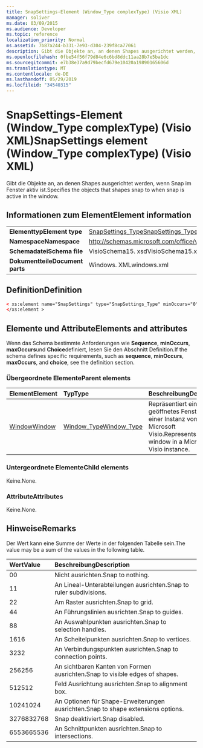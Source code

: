 ```yaml
---
title: SnapSettings-Element (Window_Type complexType) (Visio XML)
manager: soliver
ms.date: 03/09/2015
ms.audience: Developer
ms.topic: reference
localization_priority: Normal
ms.assetid: 7b87a244-b331-7e93-d304-239f8ca77061
description: Gibt die Objekte an, an denen Shapes ausgerichtet werden, wenn Snap im Fenster aktiv ist.
ms.openlocfilehash: 0fbe54f56f79d84e6c6bd8ddc11aa28b7e5ba1dc
ms.sourcegitcommit: e7b38e37a9d79becfd679e10420a19890165606d
ms.translationtype: MT
ms.contentlocale: de-DE
ms.lasthandoff: 05/29/2019
ms.locfileid: "34540315"
---
```

# <a name="snapsettings-element-windowtype-complextype-visio-xml"></a><span data-ttu-id="45dc4-103">SnapSettings-Element (Window_Type complexType) (Visio XML)</span><span class="sxs-lookup"><span data-stu-id="45dc4-103">SnapSettings element (Window_Type complexType) (Visio XML)</span></span>

<span data-ttu-id="45dc4-104">Gibt die Objekte an, an denen Shapes ausgerichtet werden, wenn Snap im Fenster aktiv ist.</span><span class="sxs-lookup"><span data-stu-id="45dc4-104">Specifies the objects that shapes snap to when snap is active in the window.</span></span>
  
## <a name="element-information"></a><span data-ttu-id="45dc4-105">Informationen zum Element</span><span class="sxs-lookup"><span data-stu-id="45dc4-105">Element information</span></span>

|||
|:-----|:-----|
|<span data-ttu-id="45dc4-106">**Elementtyp**</span><span class="sxs-lookup"><span data-stu-id="45dc4-106">**Element type**</span></span> <br/> |[<span data-ttu-id="45dc4-107">SnapSettings_Type</span><span class="sxs-lookup"><span data-stu-id="45dc4-107">SnapSettings_Type</span></span>](snapsettings_type-complextypevisio-xml.md) <br/> |
|<span data-ttu-id="45dc4-108">**Namespace**</span><span class="sxs-lookup"><span data-stu-id="45dc4-108">**Namespace**</span></span> <br/> |http://schemas.microsoft.com/office/visio/2012/main  <br/> |
|<span data-ttu-id="45dc4-109">**Schemadatei**</span><span class="sxs-lookup"><span data-stu-id="45dc4-109">**Schema file**</span></span> <br/> |<span data-ttu-id="45dc4-110">VisioSchema15. xsd</span><span class="sxs-lookup"><span data-stu-id="45dc4-110">VisioSchema15.xsd</span></span>  <br/> |
|<span data-ttu-id="45dc4-111">**Dokumentteile**</span><span class="sxs-lookup"><span data-stu-id="45dc4-111">**Document parts**</span></span> <br/> |<span data-ttu-id="45dc4-112">Windows. XML</span><span class="sxs-lookup"><span data-stu-id="45dc4-112">windows.xml</span></span>  <br/> |
   
## <a name="definition"></a><span data-ttu-id="45dc4-113">Definition</span><span class="sxs-lookup"><span data-stu-id="45dc4-113">Definition</span></span>

```XML
< xs:element name="SnapSettings" type="SnapSettings_Type" minOccurs="0" maxOccurs="1" >
</xs:element >
```

## <a name="elements-and-attributes"></a><span data-ttu-id="45dc4-114">Elemente und Attribute</span><span class="sxs-lookup"><span data-stu-id="45dc4-114">Elements and attributes</span></span>

<span data-ttu-id="45dc4-115">Wenn das Schema bestimmte Anforderungen wie **Sequence**, **minOccurs**, **maxOccurs**und **Choice**definiert, lesen Sie den Abschnitt Definition.</span><span class="sxs-lookup"><span data-stu-id="45dc4-115">If the schema defines specific requirements, such as **sequence**, **minOccurs**, **maxOccurs**, and **choice**, see the definition section.</span></span> 
  
### <a name="parent-elements"></a><span data-ttu-id="45dc4-116">Übergeordnete Elemente</span><span class="sxs-lookup"><span data-stu-id="45dc4-116">Parent elements</span></span>

|<span data-ttu-id="45dc4-117">**Element**</span><span class="sxs-lookup"><span data-stu-id="45dc4-117">**Element**</span></span>|<span data-ttu-id="45dc4-118">**Typ**</span><span class="sxs-lookup"><span data-stu-id="45dc4-118">**Type**</span></span>|<span data-ttu-id="45dc4-119">**Beschreibung**</span><span class="sxs-lookup"><span data-stu-id="45dc4-119">**Description**</span></span>|
|:-----|:-----|:-----|
|[<span data-ttu-id="45dc4-120">Window</span><span class="sxs-lookup"><span data-stu-id="45dc4-120">Window</span></span>](window-element-windows_type-complextypevisio-xml.md) <br/> |[<span data-ttu-id="45dc4-121">Window_Type</span><span class="sxs-lookup"><span data-stu-id="45dc4-121">Window_Type</span></span>](window_type-complextypevisio-xml.md) <br/> |<span data-ttu-id="45dc4-122">Repräsentiert ein geöffnetes Fenster in einer Instanz von Microsoft Visio.</span><span class="sxs-lookup"><span data-stu-id="45dc4-122">Represents an open window in a Microsoft Visio instance.</span></span>  <br/> |
   
### <a name="child-elements"></a><span data-ttu-id="45dc4-123">Untergeordnete Elemente</span><span class="sxs-lookup"><span data-stu-id="45dc4-123">Child elements</span></span>

<span data-ttu-id="45dc4-124">Keine.</span><span class="sxs-lookup"><span data-stu-id="45dc4-124">None.</span></span>
  
### <a name="attributes"></a><span data-ttu-id="45dc4-125">Attribute</span><span class="sxs-lookup"><span data-stu-id="45dc4-125">Attributes</span></span>

<span data-ttu-id="45dc4-126">Keine.</span><span class="sxs-lookup"><span data-stu-id="45dc4-126">None.</span></span>
  
## <a name="remarks"></a><span data-ttu-id="45dc4-127">Hinweise</span><span class="sxs-lookup"><span data-stu-id="45dc4-127">Remarks</span></span>

<span data-ttu-id="45dc4-128">Der Wert kann eine Summe der Werte in der folgenden Tabelle sein.</span><span class="sxs-lookup"><span data-stu-id="45dc4-128">The value may be a sum of the values in the following table.</span></span>
  
|<span data-ttu-id="45dc4-129">**Wert**</span><span class="sxs-lookup"><span data-stu-id="45dc4-129">**Value**</span></span>|<span data-ttu-id="45dc4-130">**Beschreibung**</span><span class="sxs-lookup"><span data-stu-id="45dc4-130">**Description**</span></span>|
|:-----|:-----|
|<span data-ttu-id="45dc4-131">0</span><span class="sxs-lookup"><span data-stu-id="45dc4-131">0</span></span>  <br/> |<span data-ttu-id="45dc4-132">Nicht ausrichten.</span><span class="sxs-lookup"><span data-stu-id="45dc4-132">Snap to nothing.</span></span>  <br/> |
|<span data-ttu-id="45dc4-133">1</span><span class="sxs-lookup"><span data-stu-id="45dc4-133">1</span></span>  <br/> |<span data-ttu-id="45dc4-134">An Lineal-Unterabteilungen ausrichten.</span><span class="sxs-lookup"><span data-stu-id="45dc4-134">Snap to ruler subdivisions.</span></span>  <br/> |
|<span data-ttu-id="45dc4-135">2</span><span class="sxs-lookup"><span data-stu-id="45dc4-135">2</span></span>  <br/> |<span data-ttu-id="45dc4-136">Am Raster ausrichten.</span><span class="sxs-lookup"><span data-stu-id="45dc4-136">Snap to grid.</span></span>  <br/> |
|<span data-ttu-id="45dc4-137">4</span><span class="sxs-lookup"><span data-stu-id="45dc4-137">4</span></span>  <br/> |<span data-ttu-id="45dc4-138">An Führungslinien ausrichten.</span><span class="sxs-lookup"><span data-stu-id="45dc4-138">Snap to guides.</span></span>  <br/> |
|<span data-ttu-id="45dc4-139">8</span><span class="sxs-lookup"><span data-stu-id="45dc4-139">8</span></span>  <br/> |<span data-ttu-id="45dc4-140">An Auswahlpunkten ausrichten.</span><span class="sxs-lookup"><span data-stu-id="45dc4-140">Snap to selection handles.</span></span>  <br/> |
|<span data-ttu-id="45dc4-141">16</span><span class="sxs-lookup"><span data-stu-id="45dc4-141">16</span></span>  <br/> |<span data-ttu-id="45dc4-142">An Scheitelpunkten ausrichten.</span><span class="sxs-lookup"><span data-stu-id="45dc4-142">Snap to vertices.</span></span>  <br/> |
|<span data-ttu-id="45dc4-143">32</span><span class="sxs-lookup"><span data-stu-id="45dc4-143">32</span></span>  <br/> |<span data-ttu-id="45dc4-144">An Verbindungspunkten ausrichten.</span><span class="sxs-lookup"><span data-stu-id="45dc4-144">Snap to connection points.</span></span>  <br/> |
|<span data-ttu-id="45dc4-145">256</span><span class="sxs-lookup"><span data-stu-id="45dc4-145">256</span></span>  <br/> |<span data-ttu-id="45dc4-146">An sichtbaren Kanten von Formen ausrichten.</span><span class="sxs-lookup"><span data-stu-id="45dc4-146">Snap to visible edges of shapes.</span></span>  <br/> |
|<span data-ttu-id="45dc4-147">512</span><span class="sxs-lookup"><span data-stu-id="45dc4-147">512</span></span>  <br/> |<span data-ttu-id="45dc4-148">Feld Ausrichtung ausrichten.</span><span class="sxs-lookup"><span data-stu-id="45dc4-148">Snap to alignment box.</span></span>  <br/> |
|<span data-ttu-id="45dc4-149">1024</span><span class="sxs-lookup"><span data-stu-id="45dc4-149">1024</span></span>  <br/> |<span data-ttu-id="45dc4-150">An Optionen für Shape-Erweiterungen ausrichten.</span><span class="sxs-lookup"><span data-stu-id="45dc4-150">Snap to shape extensions options.</span></span>  <br/> |
|<span data-ttu-id="45dc4-151">32768</span><span class="sxs-lookup"><span data-stu-id="45dc4-151">32768</span></span>  <br/> |<span data-ttu-id="45dc4-152">Snap deaktiviert.</span><span class="sxs-lookup"><span data-stu-id="45dc4-152">Snap disabled.</span></span>  <br/> |
|<span data-ttu-id="45dc4-153">65536</span><span class="sxs-lookup"><span data-stu-id="45dc4-153">65536</span></span>  <br/> |<span data-ttu-id="45dc4-154">An Schnittpunkten ausrichten.</span><span class="sxs-lookup"><span data-stu-id="45dc4-154">Snap to intersections.</span></span>  <br/> |
   

